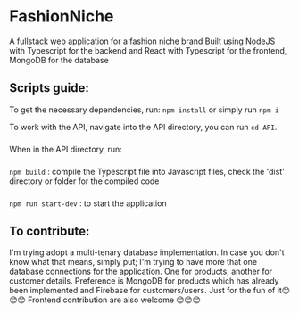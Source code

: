 # FashionNiche
A fullstack web application for a fashion niche brand
Built using NodeJS with Typescript for the backend and React with Typescript for the frontend, MongoDB for the database

## Scripts guide:

To get the necessary dependencies, run:
`npm install` or simply run `npm i`

To work with the API, navigate into the API directory, you can run 
`cd API`. 
###
When in the API directory, run:
###
`npm build` : compile the Typescript file into Javascript files, check the 'dist' directory or folder for the compiled code
###
`npm run start-dev` : to start the application

## To contribute:
I'm trying adopt a multi-tenary database implementation. In case you don't know what that means, simply put; I'm trying to have more that one database connections for the application.
One for products, another for customer details. Preference is MongoDB for products which has already been implemented and Firebase for customers/users. Just for the fun of it😊😊😊
Frontend contribution are also welcome 😊😊😊
